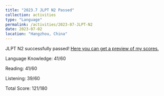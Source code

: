 ```yaml
---
title: "2023.7 JLPT N2 Passed"
collection: activities
type: "Language"
permalink: /activities/2023-07-JLPT-N2
date: 2023-07-02
location: "Hangzhou, China"
---
```


JLPT N2 successfully passed!  [Here you can get a preview of my scores.](https://zhuzixuan0809.github.io/images/2023.7-N2成绩.png)

Language Knowledge: 41/60

Reading: 41/60

Listening: 39/60

Total Score: 121/180


